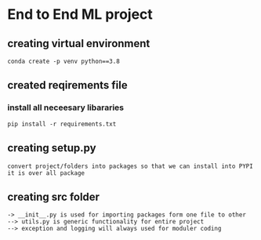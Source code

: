 # End to End ML project

## creating virtual environment
```
conda create -p venv python==3.8 
```

## created reqirements file
### install all neceesary libararies
```
pip install -r requirements.txt
```

## creating setup.py
```
convert project/folders into packages so that we can install into PYPI
it is over all package
```
## creating src folder
```
-> __init__.py is used for importing packages form one file to other
--> utils.py is generic functionality for entire project
--> exception and logging will always used for moduler coding
```


